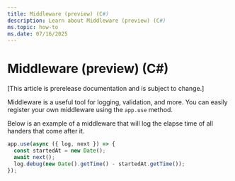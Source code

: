 ```yaml
---
title: Middleware (preview) (C#)
description: Learn about Middleware (preview) (C#)
ms.topic: how-to
ms.date: 07/16/2025
---
```


# Middleware (preview) (C#)

[This article is prerelease documentation and is subject to change.]

Middleware is a useful tool for logging, validation, and more.
You can easily register your own middleware using the `app.use` method.

Below is an example of a middleware that will log the elapse time of all handers
that come after it.


```typescript
app.use(async ({ log, next }) => {
  const startedAt = new Date();
  await next();
  log.debug(new Date().getTime() - startedAt.getTime());
});
```